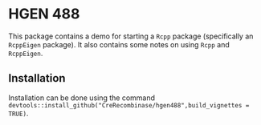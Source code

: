 
<!-- README.md is generated from README.Rmd. Please edit that file -->
HGEN 488
========

This package contains a demo for starting a `Rcpp` package (specifically an `RcppEigen` package). It also contains some notes on using `Rcpp` and `RcppEigen`.

Installation
------------

Installation can be done using the command `devtools::install_github("CreRecombinase/hgen488",build_vignettes = TRUE)`.
